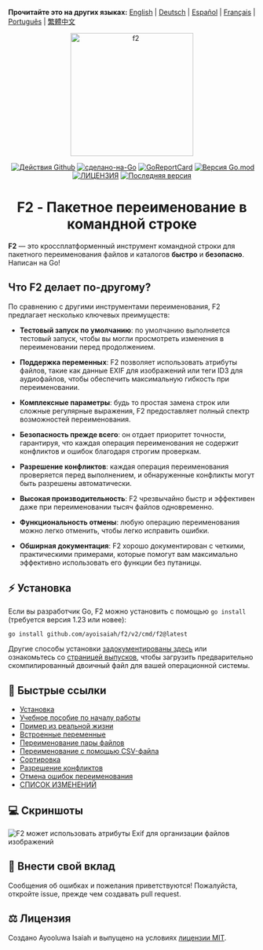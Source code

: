 **Прочитайте это на других языках:** [English](/README.md) | [Deutsch](/docs/README.de.md) | [Español](/docs/README.es.md) | [Français](/docs/README.fr.md) | [Português](/docs/README.pt.md) | [繁體中文](/docs/README.zh.md)

<p align="center">
  <img src="https://ik.imagekit.io/turnupdev/f2_logo_02eDMiVt7.png" width="250" height="250" alt="f2">
</p>

<p align="center">
  <a href="http://makeapullrequest.com"><img src="https://img.shields.io/badge/PRs-приветствуются-brightgreen.svg?style=flat" alt=""></a>
  <a href="https://github.com/ayoisaiah/F2/actions"><img src="https://github.com/ayoisaiah/F2/actions/workflows/test.yml/badge.svg" alt="Действия Github"></a>
  <a href="https://golang.org"><img src="https://img.shields.io/badge/Сделано%20на-Go-1f425f.svg" alt="сделано-на-Go"></a>
  <a href="https://goreportcard.com/report/github.com/ayoisaiah/f2"><img src="https://goreportcard.com/badge/github.com/ayoisaiah/f2" alt="GoReportCard"></a>
  <a href="https://github.com/ayoisaiah/f2"><img src="https://img.shields.io/github/go-mod/go-version/ayoisaiah/f2.svg" alt="Версия Go.mod"></a>
  <a href="https://github.com/ayoisaiah/f2/blob/master/LICENCE"><img src="https://img.shields.io/github/license/ayoisaiah/f2.svg" alt="ЛИЦЕНЗИЯ"></a>
  <a href="https://github.com/ayoisaiah/f2/releases/"><img src="https://img.shields.io/github/release/ayoisaiah/f2.svg" alt="Последняя версия"></a>
</p>

<h1 align="center">F2 - Пакетное переименование в командной строке</h1>

**F2** — это кроссплатформенный инструмент командной строки для пакетного
переименования файлов и каталогов **быстро** и **безопасно**. Написан на Go!

## Что F2 делает по-другому?

По сравнению с другими инструментами переименования, F2 предлагает несколько
ключевых преимуществ:

- **Тестовый запуск по умолчанию**: по умолчанию выполняется тестовый запуск,
  чтобы вы могли просмотреть изменения в переименовании перед продолжением.

- **Поддержка переменных**: F2 позволяет использовать атрибуты файлов, такие как
  данные EXIF для изображений или теги ID3 для аудиофайлов, чтобы обеспечить
  максимальную гибкость при переименовании.

- **Комплексные параметры**: будь то простая замена строк или сложные регулярные
  выражения, F2 предоставляет полный спектр возможностей переименования.

- **Безопасность прежде всего**: он отдает приоритет точности, гарантируя, что
  каждая операция переименования не содержит конфликтов и ошибок благодаря
  строгим проверкам.

- **Разрешение конфликтов**: каждая операция переименования проверяется перед
  выполнением, и обнаруженные конфликты могут быть разрешены автоматически.

- **Высокая производительность**: F2 чрезвычайно быстр и эффективен даже при
  переименовании тысяч файлов одновременно.

- **Функциональность отмены**: любую операцию переименования можно легко
  отменить, чтобы легко исправить ошибки.

- **Обширная документация**: F2 хорошо документирован с четкими, практическими
  примерами, которые помогут вам максимально эффективно использовать его функции
  без путаницы.

## ⚡ Установка

Если вы разработчик Go, F2 можно установить с помощью `go install` (требуется
версия 1.23 или новее):

```bash
go install github.com/ayoisaiah/f2/v2/cmd/f2@latest
```

Другие способы установки
[задокументированы здесь](https://f2.freshman.tech/guide/getting-started.html)
или ознакомьтесь со
[страницей выпусков](https://github.com/ayoisaiah/f2/releases), чтобы загрузить
предварительно скомпилированный двоичный файл для вашей операционной системы.

## 📃 Быстрые ссылки

- [Установка](https://f2.freshman.tech/guide/getting-started.html)
- [Учебное пособие по началу работы](https://f2.freshman.tech/guide/tutorial.html)
- [Пример из реальной жизни](https://f2.freshman.tech/guide/organizing-image-library.html)
- [Встроенные переменные](https://f2.freshman.tech/guide/how-variables-work.html)
- [Переименование пары файлов](https://f2.freshman.tech/guide/pair-renaming.html)
- [Переименование с помощью CSV-файла](https://f2.freshman.tech/guide/csv-renaming.html)
- [Сортировка](https://f2.freshman.tech/guide/sorting.html)
- [Разрешение конфликтов](https://f2.freshman.tech/guide/conflict-detection.html)
- [Отмена ошибок переименования](https://f2.freshman.tech/guide/undoing-mistakes.html)
- [СПИСОК ИЗМЕНЕНИЙ](https://f2.freshman.tech/reference/changelog.html)

## 💻 Скриншоты

![F2 может использовать атрибуты Exif для организации файлов изображений](https://f2.freshman.tech/assets/2.D-uxLR9T.png)

## 🤝 Внести свой вклад

Сообщения об ошибках и пожелания приветствуются! Пожалуйста, откройте issue,
прежде чем создавать pull request.

## ⚖️ Лицензия

Создано Ayooluwa Isaiah и выпущено на условиях
[лицензии MIT](https://github.com/ayoisaiah/f2/blob/master/LICENCE).
